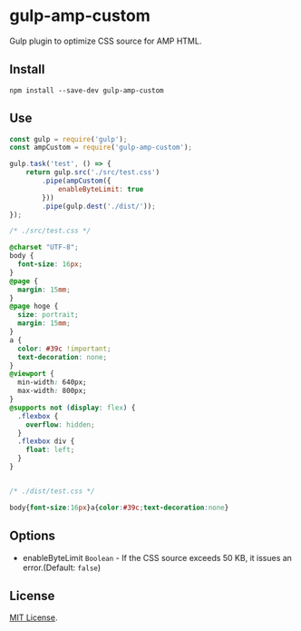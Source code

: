 # gulp-amp-custom

Gulp plugin to optimize CSS source for AMP HTML.

## Install

```shell
npm install --save-dev gulp-amp-custom
```

## Use

```js
const gulp = require('gulp');
const ampCustom = require('gulp-amp-custom');

gulp.task('test', () => {
    return gulp.src('./src/test.css')
        .pipe(ampCustom({
            enableByteLimit: true
        }))
        .pipe(gulp.dest('./dist/'));
});
```

```css
/* ./src/test.css */

@charset "UTF-8";
body {
  font-size: 16px;
}
@page {
  margin: 15mm;
}
@page hoge {
  size: portrait;
  margin: 15mm;
}
a {
  color: #39c !important;
  text-decoration: none;
}
@viewport {
  min-width: 640px;
  max-width: 800px;
}
@supports not (display: flex) {
  .flexbox {
    overflow: hidden;
  }
  .flexbox div {
    float: left;
  }
}


/* ./dist/test.css */

body{font-size:16px}a{color:#39c;text-decoration:none}
```

## Options

- enableByteLimit `Boolean` - If the CSS source exceeds 50 KB, it issues an error.(Default: `false`)

## License
[MIT License](https://github.com/kmrk/gulp-amp-custom/blob/master/LICENSE).
